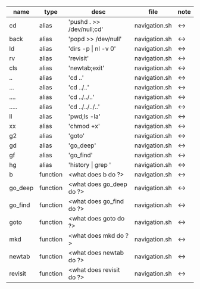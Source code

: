 | name    |  type     |  desc                                             |  file          |  note |
| ------- | --------- | ------------------------------------------------- | -------------- | ----- |
| cd      |  alias    |  'pushd . >> /dev/null;cd'                        |  navigation.sh |  <->  |
| back    |  alias    |  'popd >> /dev/null'                              |  navigation.sh |  <->  |
| ld      |  alias    |  'dirs -p &#124; nl -v 0'                         |  navigation.sh |  <->  |
| rv      |  alias    |  'revisit'                                        |  navigation.sh |  <->  |
| cls     |  alias    |  'newtab;exit'                                    |  navigation.sh |  <->  |
| ..      |  alias    |  'cd ..'                                          |  navigation.sh |  <->  |
| ...     |  alias    |  'cd ../..'                                       |  navigation.sh |  <->  |
| ....    |  alias    |  'cd ../../..'                                    |  navigation.sh |  <->  |
| .....   |  alias    |  'cd ../../../..'                                 |  navigation.sh |  <->  |
| ll      |  alias    |  'pwd;ls -la'                                     |  navigation.sh |  <->  |
| xx      |  alias    |  'chmod +x'                                       |  navigation.sh |  <->  |
| g2      |  alias    |  'goto'                                           |  navigation.sh |  <->  |
| gd      |  alias    |  'go_deep'                                        |  navigation.sh |  <->  |
| gf      |  alias    |  'go_find'                                        |  navigation.sh |  <->  |
| hg      |  alias    |  'history &#124; grep '                           |  navigation.sh |  <->  |
| b       |  function |  <what does b do ?>                               |  navigation.sh |  <->  |
| go_deep |  function |  <what does go_deep do ?>                         |  navigation.sh |  <->  |
| go_find |  function |  <what does go_find do ?>                         |  navigation.sh |  <->  |
| goto    |  function |  <what does goto do ?>                            |  navigation.sh |  <->  |
| mkd     |  function |  <what does mkd do ?>                             |  navigation.sh |  <->  |
| newtab  |  function |  <what does newtab do ?>                          |  navigation.sh |  <->  |
| revisit |  function |  <what does revisit do ?>                         |  navigation.sh |  <->  |
